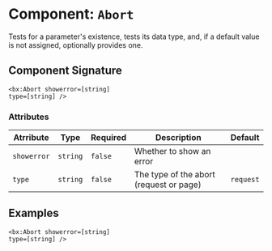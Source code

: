 [comment]: # (Note: This documentation is generated dynamically in the build process.  To modify the contents, change the javadoc on the _invoke method of the Component class)
# Component: `Abort`

Tests for a parameter's existence, tests its data type, and, if a default value is not assigned, optionally provides one.

## Component Signature

```
<bx:Abort showerror=[string]
type=[string] />
```

### Attributes


| Atrribute | Type | Required | Description | Default |
|----------|------|----------|-------------|---------|
| `showerror` | `string` | `false` | Whether to show an error |  |
| `type` | `string` | `false` | The type of the abort (request or page) | `request` |

## Examples

```
<bx:Abort showerror=[string]
type=[string] />
```
